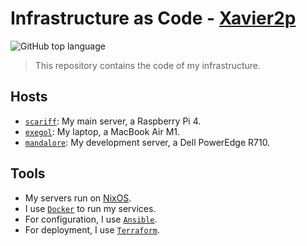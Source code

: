 # Infrastructure as Code - [Xavier2p](https://github.com/Xavier2p)

![GitHub top language](https://img.shields.io/github/languages/top/xavier2p/infra-as-code?style=for-the-badge&logo=terraform&label=terraform&color=%237B42BC)

> This repository contains the code of my infrastructure.

## Hosts

+ [`scariff`](./hosts/scariff/README.md): My main server, a Raspberry Pi 4.
+ [`exegol`](./hosts/exegol/README.md): My laptop, a MacBook Air M1.
+ [`mandalore`](./hosts/mandalore/README.md): My development server, a Dell PowerEdge R710.

## Tools

+ My servers run on [NixOS](https://github.com/Xavier2p/system).
+ I use [`Docker`](https://www.docker.com/) to run my services.
+ For configuration, I use [`Ansible`](https://www.ansible.com/).
+ For deployment, I use [`Terraform`](https://www.terraform.io/).

<!-- ## Install

### Prerequisites

1. Install `Rasberry Pi OS Lite 64 bits` on your Raspberry Pi.
2. Get the IP address of your Raspberry Pi.
3. Install `Ansible` on your computer.
4. Install `Terraform` on your computer.

### Configure your Raspberry Pi

```bash
cd raspberry-pi/ansible
ansible-playbook -i hosts.yml -l <IP_ADDRESS> -u <USER> -k -b playbook.yml
```

### Install the whole infra

```bash
cd ../terraform
terraform init
terraform apply
``` -->
